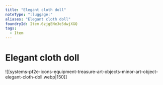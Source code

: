 ```yaml
---
title: "Elegant cloth doll"
noteType: ":luggage:"
aliases: "Elegant cloth doll"
foundryId: Item.6zjgENe3e5dwjXGQ
tags:
  - Item
---
```


# Elegant cloth doll
![[systems-pf2e-icons-equipment-treasure-art-objects-minor-art-object-elegant-cloth-doll.webp|150]]
